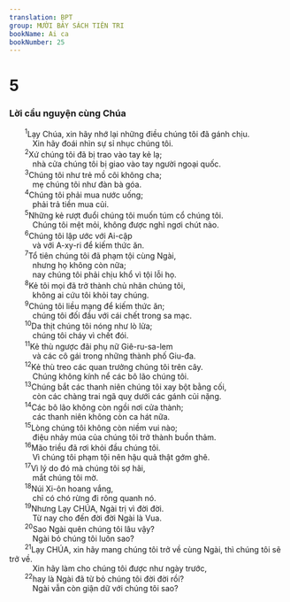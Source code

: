 ```yaml
---
translation: BPT
group: MƯỜI BẢY SÁCH TIÊN TRI
bookName: Ai ca 
bookNumber: 25
---
```


<div class="title"><h1>5</h1><h3>Lời cầu nguyện cùng Chúa</h3></div>
<span class="verse ca_5_1">  <sup>1</sup>Lạy Chúa, xin hãy nhớ lại những điều chúng tôi đã gánh chịu.<br/>   Xin hãy đoái nhìn sự sỉ nhục chúng tôi.<br/></span>
<span class="verse ca_5_2">  <sup>2</sup>Xứ chúng tôi đã bị trao vào tay kẻ lạ;<br/>   nhà cửa chúng tôi bị giao vào tay người ngoại quốc.<br/></span>
<span class="verse ca_5_3">  <sup>3</sup>Chúng tôi như trẻ mồ côi không cha;<br/>   mẹ chúng tôi như đàn bà góa.<br/></span>
<span class="verse ca_5_4">  <sup>4</sup>Chúng tôi phải mua nước uống;<br/>   phải trả tiền mua củi.<br/></span>
<span class="verse ca_5_5">  <sup>5</sup>Những kẻ rượt đuổi chúng tôi muốn túm cổ chúng tôi.<br/>   Chúng tôi mệt mỏi, không được nghỉ ngơi chút nào.<br/></span>
<span class="verse ca_5_6">  <sup>6</sup>Chúng tôi lập ước với Ai-cập<br/>   và với A-xy-ri để kiếm thức ăn.<br/></span>
<span class="verse ca_5_7">  <sup>7</sup>Tổ tiên chúng tôi đã phạm tội cùng Ngài,<br/>   nhưng họ không còn nữa;<br/>   nay chúng tôi phải chịu khổ vì tội lỗi họ.<br/></span>
<span class="verse ca_5_8">  <sup>8</sup>Kẻ tôi mọi đã trở thành chủ nhân chúng tôi,<br/>   không ai cứu tôi khỏi tay chúng.<br/></span>
<span class="verse ca_5_9">  <sup>9</sup>Chúng tôi liều mạng để kiếm thức ăn;<br/>   chúng tôi đối đầu với cái chết trong sa mạc.<br/></span>
<span class="verse ca_5_10">  <sup>10</sup>Da thịt chúng tôi nóng như lò lửa;<br/>   chúng tôi cháy vì chết đói.<br/></span>
<span class="verse ca_5_11">  <sup>11</sup>Kẻ thù ngược đãi phụ nữ Giê-ru-sa-lem<br/>   và các cô gái trong những thành phố Giu-đa.<br/></span>
<span class="verse ca_5_12">  <sup>12</sup>Kẻ thù treo các quan trưởng chúng tôi trên cây.<br/>   Chúng không kính nể các bô lão chúng tôi.<br/></span>
<span class="verse ca_5_13">  <sup>13</sup>Chúng bắt các thanh niên chúng tôi xay bột bằng cối,<br/>   còn các chàng trai ngã quỵ dưới các gánh củi nặng.<br/></span>
<span class="verse ca_5_14">  <sup>14</sup>Các bô lão không còn ngồi nơi cửa thành;<br/>   các thanh niên không còn ca hát nữa.<br/></span>
<span class="verse ca_5_15">  <sup>15</sup>Lòng chúng tôi không còn niềm vui nào;<br/>   điệu nhảy múa của chúng tôi trở thành buồn thảm.<br/></span>
<span class="verse ca_5_16">  <sup>16</sup>Mão triều đã rơi khỏi đầu chúng tôi.<br/>   Vì chúng tôi phạm tội nên hậu quả thật gớm ghê.<br/></span>
<span class="verse ca_5_17">  <sup>17</sup>Vì lý do đó mà chúng tôi sợ hãi,<br/>   mắt chúng tôi mờ.<br/></span>
<span class="verse ca_5_18">  <sup>18</sup>Núi Xi-ôn hoang vắng,<br/>   chỉ có chó rừng đi rông quanh nó.<br/></span>
<span class="verse ca_5_19">  <sup>19</sup>Nhưng Lạy CHÚA, Ngài trị vì đời đời.<br/>   Từ nay cho đến đời đời Ngài là Vua.<br/></span>
<span class="verse ca_5_20">  <sup>20</sup>Sao Ngài quên chúng tôi lâu vậy?<br/>   Ngài bỏ chúng tôi luôn sao?<br/></span>
<span class="verse ca_5_21">  <sup>21</sup>Lạy CHÚA, xin hãy mang chúng tôi trở về cùng Ngài, thì chúng tôi sẽ trở về.<br/>   Xin hãy làm cho chúng tôi được như ngày trước,<br/></span>
<span class="verse ca_5_22">  <sup>22</sup>hay là Ngài đã từ bỏ chúng tôi đời đời rồi?<br/>   Ngài vẫn còn giận dữ với chúng tôi sao?<br/></span>
